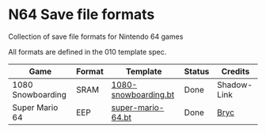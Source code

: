 # N64 Save file formats
Collection of save file formats for Nintendo 64 games

All formats are defined in the 010 template spec.

| Game | Format | Template | Status | Credits |
|------|--------|--------- |--------|---------|
| 1080 Snowboarding | SRAM | [1080-snowboarding.bt](../main/1080-snowboarding.bt) | Done | Shadow-Link |
| Super Mario 64 | EEP | [super-mario-64.bt](../main/super-mario-64.bt) | Done | [Bryc](http://bryc.github.io/sm64eep/) |
